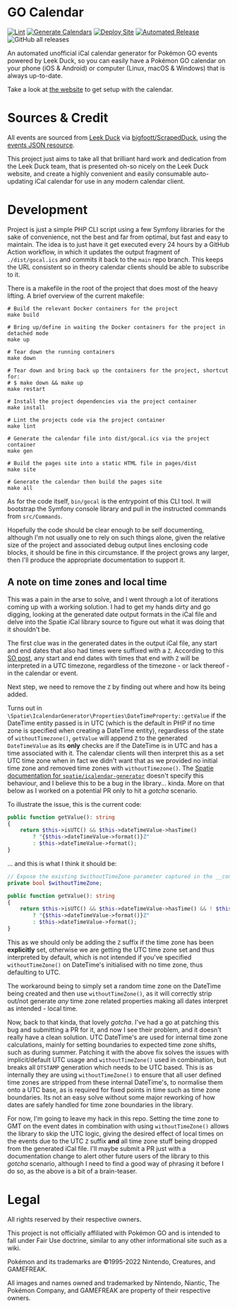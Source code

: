 # GO Calendar

[![Lint](https://github.com/othyn/go-calendar/actions/workflows/00-lint.yml/badge.svg)](https://github.com/othyn/go-calendar/actions/workflows/00-lint.yml)
[![Generate Calendars](https://github.com/othyn/go-calendar/actions/workflows/10-calendars.yml/badge.svg)](https://github.com/othyn/go-calendar/actions/workflows/10-calendars.yml)
[![Deploy Site](https://github.com/othyn/go-calendar/actions/workflows/20-site.yml/badge.svg)](https://github.com/othyn/go-calendar/actions/workflows/20-site.yml)
[![Automated Release](https://github.com/othyn/go-calendar/actions/workflows/30-release.yml/badge.svg)](https://github.com/othyn/go-calendar/actions/workflows/30-release.yml)
![GitHub all releases](https://img.shields.io/github/downloads/othyn/go-calendar/total?color=success&label=Downloads)

An automated unofficial iCal calendar generator for Pokémon GO events powered by Leek Duck, so you can easily have a
Pokémon GO calendar on your phone (iOS & Android) or computer (Linux, macOS & Windows) that is always up-to-date.

Take a look at [the website](https://gocalendar.info/) to get setup with the calendar.

# Sources & Credit

All events are sourced from [Leek Duck](https://leekduck.com/events/)
via [bigfoott/ScrapedDuck](https://github.com/bigfoott/ScrapedDuck), using
the [events JSON resource](https://github.com/bigfoott/ScrapedDuck/wiki/Events).

This project just aims to take all that brilliant hard work and dedication from the Leek Duck team, that is presented
oh-so nicely on the Leek Duck website, and create a highly convenient and easily consumable auto-updating iCal calendar
for use in any modern calendar client.

# Development

Project is just a simple PHP CLI script using a few Symfony libraries for the sake of convenience, not the best and far
from optimal, but fast and easy to maintain. The idea is to just have it get executed every 24 hours by a GitHub Action
workflow, in which it updates the output fragment of `./dist/gocal.ics` and commits it back to the `main` repo branch.
This keeps the URL consistent so in theory calendar clients should be able to subscribe to it.

There is a makefile in the root of the project that does most of the heavy lifting. A brief overview of the current
makefile:

```shell
# Build the relevant Docker containers for the project
make build

# Bring up/define in waiting the Docker containers for the project in detached mode
make up

# Tear down the running containers
make down

# Tear down and bring back up the containers for the project, shortcut for:
# $ make down && make up
make restart

# Install the project dependencies via the project container
make install

# Lint the projects code via the project container
make lint

# Generate the calendar file into dist/gocal.ics via the project container
make gen

# Build the pages site into a static HTML file in pages/dist
make site

# Generate the calendar then build the pages site
make all
```

As for the code itself, `bin/gocal` is the entrypoint of this CLI tool. It will bootstrap the Symfony console library
and pull in the instructed commands from `src/Commands`.

Hopefully the code should be clear enough to be self documenting, although I'm not usually one to rely on such things
alone, given the relative size of the project and associated debug output lines enclosing code blocks, it should be fine
in this circumstance. If the project grows any larger, then I'll produce the appropriate documentation to support it.

## A note on time zones and local time

This was a pain in the arse to solve, and I went through a lot of iterations coming up with a working solution. I had to
get my hands dirty and go digging, looking at the generated date output formats in the iCal file and delve into the
Spatie iCal library source to figure out what it was doing that it shouldn't be.

The first clue was in the generated dates in the output iCal file, any start and end dates that also had times were
suffixed with a `Z`. According to this [SO post](https://stackoverflow.com/a/7626131/4494375), any start and end dates
with times that end with `Z` will be interpreted in a UTC timezone, regardless of the timezone - or lack thereof - in
the calendar or event.

Next step, we need to remove the `Z` by finding out where and how its being added.

Turns out in `\Spatie\IcalendarGenerator\Properties\DateTimeProperty::getValue` if the DateTime entity passed is in
UTC (which is the default in PHP if no time zone is specified when creating a DateTime entity), regardless of the state
of `withoutTimezone()`, `getValue` will append `Z` to the generated `DateTimeValue` as its **only** checks are if the
DateTime is in UTC and has a time associated with it. The calendar clients will then interpret this as a set UTC time
zone when in fact we didn't want that as we provided no initial time zone and removed time zones
with `withoutTimezone()`.
The [Spatie documentation for `spatie/icalendar-generator`](https://github.com/spatie/icalendar-generator#timezones)
doesn't specify this behaviour, and I believe this to be a bug in the library... kinda. More on that below as I worked
on a potential PR only to hit a _gotcha_ scenario.

To illustrate the issue, this is the current code:

```php
public function getValue(): string
{
    return $this->isUTC() && $this->dateTimeValue->hasTime()
        ? "{$this->dateTimeValue->format()}Z"
        : $this->dateTimeValue->format();
}
```

... and this is what I think it should be:

```php
// Expose the existing $withoutTimeZone parameter captured in the __construct as a class property
private bool $withoutTimeZone;

public function getValue(): string
{
    return $this->isUTC() && $this->dateTimeValue->hasTime() && ! $this->withoutTimeZone
        ? "{$this->dateTimeValue->format()}Z"
        : $this->dateTimeValue->format();
}
```

This as we should only be adding the `Z` suffix if the time zone has been **explicitly** set, otherwise we are getting
the UTC time zone set and thus interpreted by default, which is not intended if you've specified `withoutTimeZone()` on
DateTime's initialised with no time zone, thus defaulting to UTC.

The workaround being to simply set a random time zone on the DateTime being created and then use `withoutTimeZone()`, as
it will correctly strip out/not generate _any_ time zone related properties making all dates interpret as intended -
local time.

Now, back to that kinda, that lovely _gotcha_. I've had a go at patching this bug and submitting a PR for it,
and now I see their problem, and it doesn't really have a clean solution. UTC DateTime's are used for internal time zone
calculations, mainly for setting boundaries to expected time zone shifts, such as during summer. Patching it with
the above fix solves the issues with implicit/default UTC usage and `withoutTimeZone()` used in combination, but breaks
all `DTSTAMP` generation which needs to be UTC based. This is as internally they are using `withoutTimeZone()` to ensure
that all user defined time zones are stripped from these internal DateTime's, to normalise them onto a UTC base,
as is required for fixed points in time such as time zone boundaries. Its not an easy solve without some major
reworking of how dates are safely handled for time zone boundaries in the library.

For now, I'm going to leave my hack in this repo. Setting the time zone to GMT on the event dates in combination with
using `withoutTimeZone()` allows the library to skip the UTC logic, giving the desired effect of local times on the
events due to the UTC `Z` suffix **and** all time zone stuff being dropped from the generated iCal file. I'll maybe
submit a PR just with a documentation change to alert other future users of the library to this _gotcha_ scenario,
although I need to find a good way of phrasing it before I do so, as the above is a bit of a brain-teaser.

# Legal

All rights reserved by their respective owners.

This project is not officially affiliated with Pokémon GO and is intended to fall under Fair Use doctrine, similar to
any other informational site such as a wiki.

Pokémon and its trademarks are ©1995-2022 Nintendo, Creatures, and GAMEFREAK.

All images and names owned and trademarked by Nintendo, Niantic, The Pokémon Company, and GAMEFREAK are property of
their respective owners.
